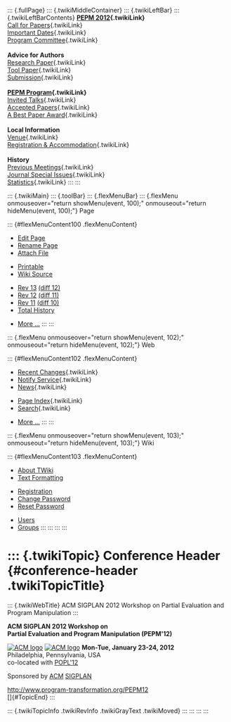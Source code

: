::: {.fullPage}
::: {.twikiMiddleContainer}
::: {.twikiLeftBar}
::: {.twikiLeftBarContents}
**[PEPM 2012](WebHome){.twikiLink}**\
[Call for Papers](CallForPapers){.twikiLink}\
[Important Dates](ImportantDates){.twikiLink}\
[Program Committee](ProgramCommittee){.twikiLink}\
\
**Advice for Authors**\
[Research Paper](ResearchPaperAdvice){.twikiLink}\
[Tool Paper](ToolPaperAdvice){.twikiLink}\
[Submission](PaperSubmission){.twikiLink}\
\
**[PEPM Program](Program){.twikiLink}**\
[Invited Talks](InvitedTalks){.twikiLink}\
[Accepted Papers](AcceptedPapers){.twikiLink}\
[A Best Paper Award](ABestPaperAward){.twikiLink}\
\
**Local Information**\
[Venue](WorkshopVenue){.twikiLink}\
[Registration & Accommodation](RegistrationAndAccomodation){.twikiLink}\
\
**History**\
[Previous Meetings](PreviousMeetings){.twikiLink}\
[Journal Special Issues](SpecialIssues){.twikiLink}\
[Statistics](HistoricalStatistics){.twikiLink}
:::
:::

::: {.twikiMain}
::: {.toolBar}
::: {.flexMenuBar}
::: {.flexMenu onmouseover="return showMenu(event, 100);" onmouseout="return hideMenu(event, 100);"}
Page

::: {#flexMenuContent100 .flexMenuContent}
-   [Edit
    Page](http://www.program-transformation.org/edit/PEPM12/ConferenceHeader?t=1536828960)
-   [Rename
    Page](http://www.program-transformation.org/rename/PEPM12/ConferenceHeader)
-   [Attach
    File](http://www.program-transformation.org/attach/PEPM12/ConferenceHeader)

<!-- -->

-   [Printable](http://www.program-transformation.org/view/PEPM12/ConferenceHeader?skin=print.pattern)
-   [Wiki
    Source](http://www.program-transformation.org/view/PEPM12/ConferenceHeader?skin=text&raw=on&contenttype=text/plain)

<!-- -->

-   [Rev
    13](http://www.program-transformation.org/view/PEPM12/ConferenceHeader?rev=1.13)
    [(diff 12)](http://www.program-transformation.org/rdiff/PEPM12/ConferenceHeader?rev1=1.13&rev2=1.12)
-   [Rev
    12](http://www.program-transformation.org/view/PEPM12/ConferenceHeader?rev=1.12)
    [(diff 11)](http://www.program-transformation.org/rdiff/PEPM12/ConferenceHeader?rev1=1.12&rev2=1.11)
-   [Rev
    11](http://www.program-transformation.org/view/PEPM12/ConferenceHeader?rev=1.11)
    [(diff 10)](http://www.program-transformation.org/rdiff/PEPM12/ConferenceHeader?rev1=1.11&rev2=1.10)
-   [Total
    History](http://www.program-transformation.org/rdiff/PEPM12/ConferenceHeader)

<!-- -->

-   [More
    \...](http://www.program-transformation.org/oops/PEPM12/ConferenceHeader?template=oopsmore&param1=1.13&param2=1.13)
:::
:::

::: {.flexMenu onmouseover="return showMenu(event, 102);" onmouseout="return hideMenu(event, 102);"}
Web

::: {#flexMenuContent102 .flexMenuContent}
-   [Recent Changes](WebChanges){.twikiLink}
-   [Notify Service](WebNotify){.twikiLink}
-   [News](WebNews){.twikiLink}

<!-- -->

-   [Page Index](WebIndex){.twikiLink}
-   [Search](WebSearch){.twikiLink}

<!-- -->

-   [More
    \...](http://www.program-transformation.org/oops/PEPM12/ConferenceHeader?template=oopsmore&param1=1.13&param2=1.13)
:::
:::

::: {.flexMenu onmouseover="return showMenu(event, 103);" onmouseout="return hideMenu(event, 103);"}
Wiki

::: {#flexMenuContent103 .flexMenuContent}
-   [About
    TWiki](http://www.program-transformation.org/view/TWiki/WebHome)
-   [Text
    Formatting](http://www.program-transformation.org/view/TWiki/TextFormattingRules)

<!-- -->

-   [Registration](http://www.program-transformation.org/view/TWiki/TWikiRegistration)
-   [Change
    Password](http://www.program-transformation.org/view/TWiki/ChangePassword)
-   [Reset
    Password](http://www.program-transformation.org/view/TWiki/ResetPassword)

<!-- -->

-   [Users](http://www.program-transformation.org/view/Main/TWikiUsers)
-   [Groups](http://www.program-transformation.org/view/Main/TWikiGroups)
:::
:::
:::
:::

::: {.twikiTopic}
Conference Header {#conference-header .twikiTopicTitle}
=================

::: {.twikiWebTitle}
ACM SIGPLAN 2012 Workshop on Partial Evaluation and Program Manipulation
:::

**ACM SIGPLAN 2012 Workshop on\
Partial Evaluation and Program Manipulation (PEPM\'12)**

[![ACM
logo](http://clip.dia.fi.upm.es/Conferences/PEPM09/images/acmlogo.gif)](http://www.acm.org/)
[![ACM
logo](http://clip.dia.fi.upm.es/Conferences/PEPM09/images/acmlogo.gif)](http://www.acm.org/)
**Mon-Tue, January 23-24, 2012**\
Philadelphia, Pennsylvania, USA\
co-located with [POPL\'12](http://www.cse.psu.edu/popl/12/)

Sponsored by [ACM](http://www.acm.org/)
[SIGPLAN](http://www.acm.org/sigplan/)

<http://www.program-transformation.org/PEPM12>\
[]{#TopicEnd}
:::

::: {.twikiTopicInfo .twikiRevInfo .twikiGrayText .twikiMoved}
:::
:::
:::
:::
